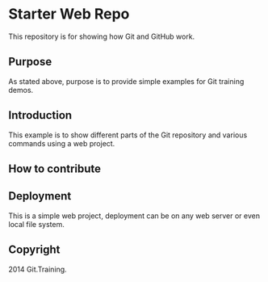 # Starter Web Repo

This repository is for showing how Git and GitHub work.

## Purpose

As stated above, purpose is to provide simple examples for Git training demos.

## Introduction

This example is to show  different parts of the Git repository and various commands using a web project.

## How to contribute

## Deployment
This is a simple web project, deployment can be on any web server or even local file system.

## Copyright 

2014 Git.Training. 